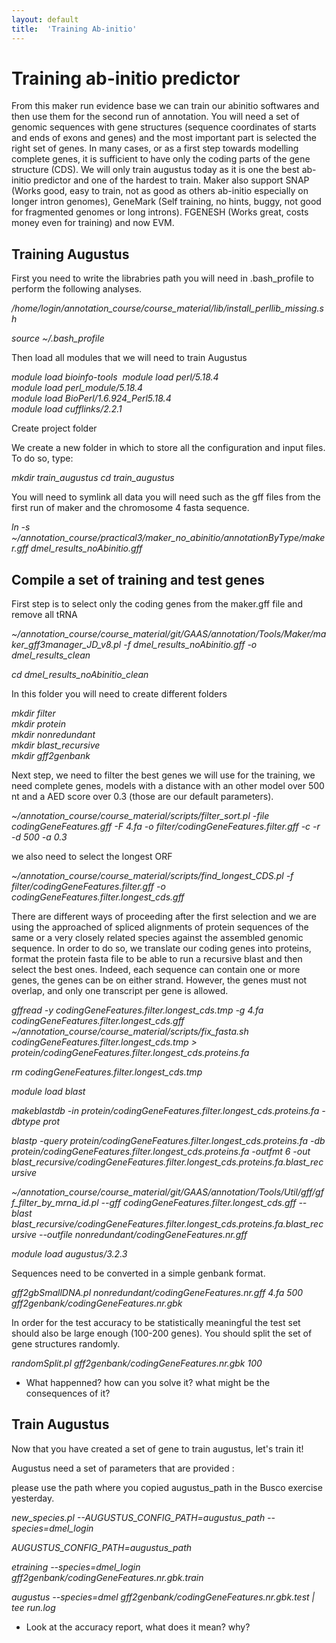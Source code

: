 ```yaml
---
layout: default
title:  'Training Ab-initio'
---
```


# Training ab-initio predictor

From this maker run evidence base we can train our abinitio softwares and then use them for the second run of annotation. 
You will need a set of genomic sequences with gene structures (sequence coordinates of starts and ends of exons and genes) and the most important part is selected the right set of genes. 
In many cases, or as a first step towards modelling complete genes, it is sufficient to have only the coding parts of the gene structure (CDS).
We will only train augustus today as it is one the best ab-initio predictor and one of the hardest to train.
Maker also support SNAP (Works good, easy to train, not as good as others ab-initio especially on longer intron genomes), GeneMark (Self training, no hints, buggy, not good for fragmented genomes or long introns).
FGENESH (Works great, costs money even for training) and now EVM.


## Training Augustus

First you need to write the librabries path you will need in .bash_profile to perform the following analyses.

*/home/login/annotation_course/course_material/lib/install_perllib_missing.sh*

*source ~/.bash_profile*

Then load all modules that we will need to train Augustus

*module load bioinfo-tools  
module load perl/5.18.4  
module load perl_module/5.18.4  
module load BioPerl/1.6.924_Perl5.18.4   
module load cufflinks/2.2.1*

Create project folder

We create a new folder in which to store all the configuration and input files. To do so, type:

*mkdir train_augustus
cd train_augustus*

You will need to symlink all data you will need such as the gff files from the first run of maker and the chromosome 4 fasta sequence.

*ln -s ~/annotation_course/practical3/maker_no_abinitio/annotationByType/maker.gff dmel_results_noAbinitio.gff*

## Compile a set of training and test genes

First step is to select only the coding genes from the maker.gff file and remove all tRNA

*~/annotation_course/course_material/git/GAAS/annotation/Tools/Maker/maker_gff3manager_JD_v8.pl -f dmel_results_noAbinitio.gff -o dmel_results_clean*

*cd dmel_results_noAbinitio_clean*

In this folder you will need to create different folders

*mkdir filter  
mkdir protein  
mkdir nonredundant  
mkdir blast_recursive  
mkdir gff2genbank*  

Next step, we need to filter the best genes we will use for the training, we need complete genes, models with a distance with an other model over 500 nt and a AED score over 0.3 (those are our default parameters).

*~/annotation_course/course_material/scripts/filter_sort.pl -file codingGeneFeatures.gff -F 4.fa -o filter/codingGeneFeatures.filter.gff -c -r -d 500 -a 0.3*

we also need to select the longest ORF

*~/annotation_course/course_material/scripts/find_longest_CDS.pl -f filter/codingGeneFeatures.filter.gff -o codingGeneFeatures.filter.longest_cds.gff*

There are different ways of proceeding after the first selection and we are using the approached of spliced alignments of protein sequences of the same or a very closely related species against the assembled genomic sequence.
In order to do so, we translate our coding genes into proteins, format the protein fasta file to be able to run a recursive blast and then select the best ones.
Indeed, each sequence can contain one or more genes, the genes can be on either strand. However, the genes must not overlap, and only one transcript per gene is allowed.

*gffread -y codingGeneFeatures.filter.longest_cds.tmp -g 4.fa codingGeneFeatures.filter.longest_cds.gff  
~/annotation_course/course_material/scripts/fix_fasta.sh codingGeneFeatures.filter.longest_cds.tmp > protein/codingGeneFeatures.filter.longest_cds.proteins.fa*  

*rm codingGeneFeatures.filter.longest_cds.tmp*

*module load blast*  

*makeblastdb -in protein/codingGeneFeatures.filter.longest_cds.proteins.fa -dbtype prot*  

*blastp -query protein/codingGeneFeatures.filter.longest_cds.proteins.fa -db protein/codingGeneFeatures.filter.longest_cds.proteins.fa -outfmt 6 -out blast_recursive/codingGeneFeatures.filter.longest_cds.proteins.fa.blast_recursive*

*~/annotation_course/course_material/git/GAAS/annotation/Tools/Util/gff/gff_filter_by_mrna_id.pl --gff codingGeneFeatures.filter.longest_cds.gff --blast blast_recursive/codingGeneFeatures.filter.longest_cds.proteins.fa.blast_recursive --outfile nonredundant/codingGeneFeatures.nr.gff*

*module load augustus/3.2.3*

Sequences need to be converted in a simple genbank format.

*gff2gbSmallDNA.pl nonredundant/codingGeneFeatures.nr.gff 4.fa 500 gff2genbank/codingGeneFeatures.nr.gbk*

In order for the test accuracy to be statistically meaningful the test set should also be large enough (100-200 genes). 
You should split the set of gene structures randomly.

*randomSplit.pl gff2genbank/codingGeneFeatures.nr.gbk 100*

- What happenned? how can you solve it? what might be the consequences of it? 


## Train Augustus

Now that you have created a set of gene to train augustus, let's train it!

Augustus need a set of parameters that are provided :

please use the path where you copied augustus_path in the Busco exercise yesterday.

*new_species.pl --AUGUSTUS_CONFIG_PATH=augustus_path --species=dmel_login*

*AUGUSTUS_CONFIG_PATH=augustus_path*

*etraining --species=dmel_login gff2genbank/codingGeneFeatures.nr.gbk.train* 

*augustus --species=dmel gff2genbank/codingGeneFeatures.nr.gbk.test | tee run.log* 

- Look at the accuracy report, what does it mean? why?
